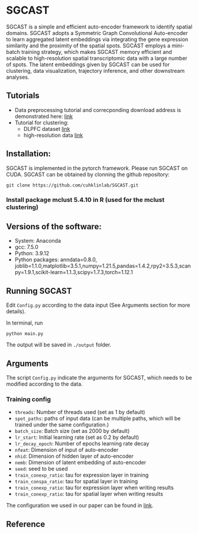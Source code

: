 # SGCAST

SGCAST is a simple and efficient auto-encoder framework to identify spatial domains. SGCAST adopts a Symmetric Graph Convolutional Auto-encoder to learn aggregated latent embeddings via integrating the gene expression similarity and the proximity of the spatial spots. SGCAST employs a mini-batch training strategy, which makes SGCAST memory efficient and scalable to high-resolution spatial transcriptomic data with a large number of spots. The latent embeddings given by SGCAST can be used for clustering, data visualization, trajectory inference, and other downstream analyses.


## Tutorials

+ Data preprocessing tutorial and correcponding download address is demonstrated here: [link](https://github.com/cuhklinlab/SGCAST/blob/main/data_preprocess.ipynb)
+ Tutorial for clustering: 
    + DLPFC dataset [link](https://github.com/cuhklinlab/SGCAST/blob/main/DLPFC_clustering.ipynb)
    + high-resolution data [link](https://github.com/cuhklinlab/SGCAST/blob/main/high-res_clustering.ipynb)


## Installation:
 
SGCAST is implemented in the pytorch framework. Please run SGCAST on CUDA. SGCAST can be obtained by clonning the github repository:

```
git clone https://github.com/cuhklinlab/SGCAST.git
```

### Install package mclust 5.4.10 in R (used for the mclust clustering)

## Versions of the software:
- System: Anaconda
- gcc: 7.5.0
- Python: 3.9.12
- Python packages: anndata=0.8.0, joblib=1.1.0,matplotlib=3.5.1,numpy=1.21.5,pandas=1.4.2,rpy2=3.5.3,scanpy=1.9.1,scikit-learn=1.1.3,scipy=1.7.3,torch=1.12.1



## Running SGCAST

Edit `Config.py` according to the data input (See Arguments section for more details).

In terminal, run

```
python main.py
```

The output will be saved in `./output` folder.


## Arguments

The script `Config.py` indicate the arguments for SGCAST, which needs to be modified according to the data.


### Training config

+ `threads`: Number of threads used (set as 1 by default)
+ `spot_paths`: paths of input data (can be multiple paths, which will be trained under the same configuration.)
+ `batch_size`: Batch size (set as 2000 by default)
+ `lr_start`: Initial learning rate (set as 0.2 by default)
+ `lr_decay_epoch`: Number of epochs learning rate decay
+ `nfeat`: Dimension of input of auto-encoder
+ `nhid`: Dimension of hidden layer of auto-encoder
+ `nemb`: Dimension of latent embedding of auto-encoder
+ `seed`: seed to be used
+ `train_conexp_ratio`: tau for expression layer in training 
+ `train_conspa_ratio`: tau for spatial layer in training 
+ `train_conexp_ratio`: tau for expression layer when writing results
+ `train_conexp_ratio`: tau for spatial layer when writing results


The configuration we used in our paper can be found in [link](https://github.com/cuhklinlab/SGCAST/blob/main/SGCAST/Config.py).


## Reference
